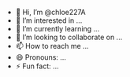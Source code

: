 - 👋 Hi, I’m @chloe227A
- 👀 I’m interested in ...
- 🌱 I’m currently learning ...
- 💞️ I’m looking to collaborate on ...
- 📫 How to reach me ...
- 😄 Pronouns: ...
- ⚡ Fun fact: ...

<!---
chloe227A/chloe227A is a ✨ special ✨ repository because its `README.md` (this file) appears on your GitHub profile.
You can click the Preview link to take a look at your changes.
--->
